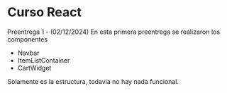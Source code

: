 # Curso React

Preentrega 1 - (02/12/2024)
En esta primera preentrega se realizaron los componentes
- Navbar
- ItemListContainer
- CartWidget

Solamente es la estructura, todavia no hay nada funcional.